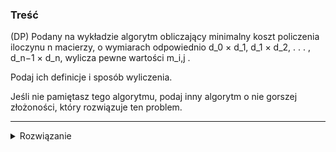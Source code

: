 ### Treść
(DP)
Podany na wykładzie algorytm obliczający minimalny koszt policzenia iloczynu n macierzy, o
wymiarach odpowiednio d_0 × d_1, d_1 × d_2, . . . , d_n−1 × d_n, wylicza pewne wartości m_i,j . 

Podaj ich definicje i sposób wyliczenia. 

Jeśli nie pamiętasz tego algorytmu, podaj inny algorytm o nie gorszej złożoności, który
rozwiązuje ten problem.


------
<details><summary>Rozwiązanie</summary>
<p>
    
![](https://i.imgur.com/cJi09hE.png)
Niech $m_{i,j} =$ "minimalny koszt obliczenia $ M_i \times M_{i+1} \times \dots \times M_j$ "\
Dla wygody $m_{i,j} = 0 (i\geqslant j)$ Wówczas
$$ 
m_{i,j} = \min_{i\leqslant k\leq j} (m_{i,k} + m_{k+1,j} + d_{i-1} d_k d_j)
$$
ddd - koszt obliczenie dwóch powstałcyh macierzy